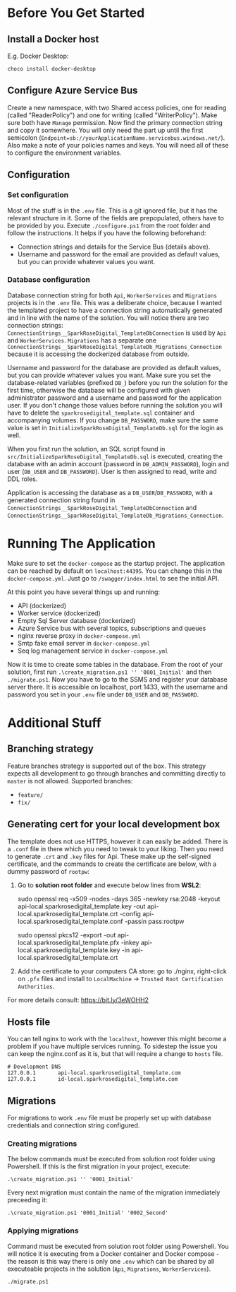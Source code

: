 # Before You Get Started

## Install a Docker host

E.g. Docker Desktop:

    choco install docker-desktop

## Configure Azure Service Bus

Create a new namespace, with two Shared access policies, one for reading (called "ReaderPolicy") and one for writing (called "WriterPolicy"). Make sure both have `Manage` permission. Now find the primary connection string and copy it somewhere. You will only need the part up until the first semicolon (`Endpoint=sb://yourApplicationName.servicebus.windows.net/`). Also make a note of your policies names and keys. You will need all of these to configure the environment variables.

## Configuration

### Set configuration

Most of the stuff is in the `.env` file. This is a git ignored file, but it has the relevant structure in it. Some of the fields are prepopulated, others have to be provided by you. Execute `./configure.ps1` from the root folder and follow the instructions. It helps if you have the following beforehand:

- Connection strings and details for the Service Bus (details above).
- Username and password for the email are provided as default values, but you can provide whatever values you want.

### Database configuration

Database connection string for both `Api`, `WorkerServices` and `Migrations` projects is in the `.env` file. This was a deliberate choice, because I wanted the templated project to have a connection string automatically generated and in line with the name of the solution. You will notice there are two connection strings: `ConnectionStrings__SparkRoseDigital_TemplateDbConnection` is used by `Api` and `WorkerServices`. `Migrations` has a separate one `ConnectionStrings__SparkRoseDigital_TemplateDb_Migrations_Connection` because it is accessing the dockerized database from outside.

Username and password for the database are provided as default values, but you can provide whatever values you want.
Make sure you set the database-related variables (prefixed `DB_`) before you run the solution for the first time, otherwise the database will be configured with given administrator password and a username and password for the application user. If you don't change those values before running the solution you will have to delete the `sparkrosedigital_template.sql` container and accompanying volumes. If you change `DB_PASSWORD`, make sure the same value is set in `InitializeSparkRoseDigital_TemplateDb.sql` for the login as well.

When you first run the solution, an SQL script found in `src/InitializeSparkRoseDigital_TemplateDb.sql` is executed, creating the database with an admin account (password in `DB_ADMIN_PASSWORD`), login and user (`DB_USER` and `DB_PASSWORD`). User is then assigned to read, write and DDL roles.

Application is accessing the database as a `DB_USER`/`DB_PASSWORD`, with a generated connection string found in `ConnectionStrings__SparkRoseDigital_TemplateDbConnection` and `ConnectionStrings__SparkRoseDigital_TemplateDb_Migrations_Connection`.

# Running The Application

Make sure to set the `docker-compose` as the startup project. The application can be reached by default on `localhost:44395`. You can change this in the `docker-compose.yml`. Just go to `/swagger/index.html` to see the initial API.

At this point you have several things up and running:

- API (dockerized)
- Worker service (dockerized)
- Empty Sql Server database (dockerized)
- Azure Service bus with several topics, subscriptions and queues
- nginx reverse proxy in `docker-compose.yml`
- Smtp fake email server in `docker-compose.yml`
- Seq log management service in `docker-compose.yml`

Now it is time to create some tables in the database. From the root of your solution, first run `.\create_migration.ps1 '' '0001_Initial'` and then `./migrate.ps1`. Now you have to go to the SSMS and register your database server there. It is accessible on localhost, port 1433, with the username and password you set in your `.env` file under `DB_USER` and `DB_PASSWORD`.

# Additional Stuff

## Branching strategy

Feature branches strategy is supported out of the box. This strategy expects all development to go through branches and committing directly to `master` is not allowed. Supported branches:

* `feature/`
* `fix/`

## Generating cert for your local development box

The template does not use HTTPS, however it can easily be added. There is a `.conf` file in there which you need to tweak to your liking. Then you need to generate `.crt` and `.key` files for Api. These make up the self-signed certificate, and the commands to create the certificate are below, with a dummy password of `rootpw`:

1. Go to **solution root folder** and execute below lines from **WSL2**:

   sudo openssl req -x509 -nodes -days 365 -newkey rsa:2048 -keyout api-local.sparkrosedigital_template.key -out api-local.sparkrosedigital_template.crt -config api-local.sparkrosedigital_template.conf -passin pass:rootpw

   sudo openssl pkcs12 -export -out api-local.sparkrosedigital_template.pfx -inkey api-local.sparkrosedigital_template.key -in api-local.sparkrosedigital_template.crt

2. Add the certificate to your computers CA store: go to ./nginx, right-click on `.pfx` files and install to `LocalMachine` -> `Trusted Root Certification Authorities`.

For more details consult: https://bit.ly/3eWOHH2

## Hosts file

You can tell nginx to work with the `localhost`, however this might become a problem if you have multiple services running. To sidestep the issue you can keep the nginx.conf as it is, but that will require a change to `hosts` file.

    # Development DNS
    127.0.0.1	    api-local.sparkrosedigital_template.com
    127.0.0.1	    id-local.sparkrosedigital_template.com

## Migrations

For migrations to work `.env` file must be properly set up with database credentials and connection string configured.

### Creating migrations

The below commands must be executed from solution root folder using Powershell. If this is the first migration in your project, execute:

    .\create_migration.ps1 '' '0001_Initial'

Every next migration must contain the name of the migration immediately preceeding it:

    .\create_migration.ps1 '0001_Initial' '0002_Second'

### Applying migrations

Command must be executed from solution root folder using Powershell. You will notice it is executing from a Docker container and Docker compose - the reason is this way there is only one `.env` which can be shared by all executeable projects in the solution (`Ąpi`, `Migrations`, `WorkerServices`).

    ./migrate.ps1
